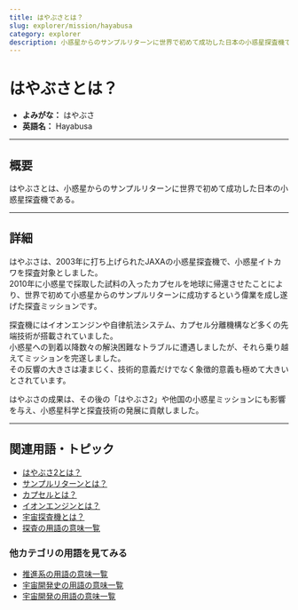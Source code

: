 ```yaml
---
title: はやぶさとは？
slug: explorer/mission/hayabusa
category: explorer
description: 小惑星からのサンプルリターンに世界で初めて成功した日本の小惑星探査機であるはやぶさの意味・定義・内容について解説します。  
---
```


# はやぶさとは？

- **よみがな：** はやぶさ  
- **英語名：** Hayabusa  

---

## 概要

はやぶさとは、小惑星からのサンプルリターンに世界で初めて成功した日本の小惑星探査機である。  

---

## 詳細

はやぶさは、2003年に打ち上げられたJAXAの小惑星探査機で、小惑星イトカワを探査対象としました。  
2010年に小惑星で採取した試料の入ったカプセルを地球に帰還させたことにより、世界で初めて小惑星からのサンプルリターンに成功するという偉業を成し遂げた探査ミッションです。  

探査機にはイオンエンジンや自律航法システム、カプセル分離機構など多くの先端技術が搭載されていました。  
小惑星への到着以降数々の解決困難なトラブルに遭遇しましたが、それら乗り越えてミッションを完遂しました。  
その反響の大きさは凄まじく、技術的意義だけでなく象徴的意義も極めて大きいとされています。  

はやぶさの成果は、その後の「はやぶさ2」や他国の小惑星ミッションにも影響を与え、小惑星科学と探査技術の発展に貢献しました。  

---

## 関連用語・トピック

- [はやぶさ2とは？](docs/explorer/mission/hayabusa2)
- [サンプルリターンとは？](docs/explorer/technology/sample-return)
- [カプセルとは？](docs/explorer/technology/capsule)
- [イオンエンジンとは？](docs/rocket/propulsion/type/ion-engine)
- [宇宙探査機とは？](docs/explorer/space-probe)
- [探査の用語の意味一覧](docs/category/explorer)

### 他カテゴリの用語を見てみる
- [推進系の用語の意味一覧](docs/category/propulsion)
- [宇宙開発史の用語の意味一覧](docs/category/history)
- [宇宙開発の用語の意味一覧](docs/category/glossary)
